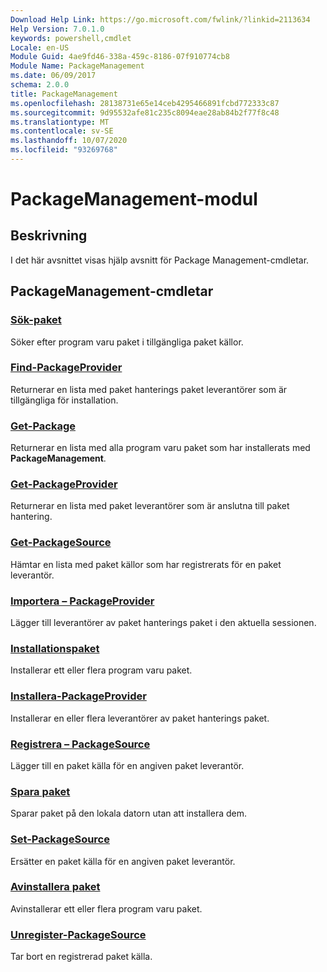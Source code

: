 ```yaml
---
Download Help Link: https://go.microsoft.com/fwlink/?linkid=2113634
Help Version: 7.0.1.0
keywords: powershell,cmdlet
Locale: en-US
Module Guid: 4ae9fd46-338a-459c-8186-07f910774cb8
Module Name: PackageManagement
ms.date: 06/09/2017
schema: 2.0.0
title: PackageManagement
ms.openlocfilehash: 28138731e65e14ceb4295466891fcbd772333c87
ms.sourcegitcommit: 9d95532afe81c235c8094eae28ab84b2f77f8c48
ms.translationtype: MT
ms.contentlocale: sv-SE
ms.lasthandoff: 10/07/2020
ms.locfileid: "93269768"
---
```

# PackageManagement-modul

## Beskrivning

I det här avsnittet visas hjälp avsnitt för Package Management-cmdletar.

## PackageManagement-cmdletar

### [Sök-paket](Find-Package.md)
Söker efter program varu paket i tillgängliga paket källor.

### [Find-PackageProvider](Find-PackageProvider.md)
Returnerar en lista med paket hanterings paket leverantörer som är tillgängliga för installation.

### [Get-Package](Get-Package.md)
Returnerar en lista med alla program varu paket som har installerats med **PackageManagement**.

### [Get-PackageProvider](Get-PackageProvider.md)
Returnerar en lista med paket leverantörer som är anslutna till paket hantering.

### [Get-PackageSource](Get-PackageSource.md)
Hämtar en lista med paket källor som har registrerats för en paket leverantör.

### [Importera – PackageProvider](Import-PackageProvider.md)
Lägger till leverantörer av paket hanterings paket i den aktuella sessionen.

### [Installationspaket](Install-Package.md)
Installerar ett eller flera program varu paket.

### [Installera-PackageProvider](Install-PackageProvider.md)
Installerar en eller flera leverantörer av paket hanterings paket.

### [Registrera – PackageSource](Register-PackageSource.md)
Lägger till en paket källa för en angiven paket leverantör.

### [Spara paket](Save-Package.md)
Sparar paket på den lokala datorn utan att installera dem.

### [Set-PackageSource](Set-PackageSource.md)
Ersätter en paket källa för en angiven paket leverantör.

### [Avinstallera paket](Uninstall-Package.md)
Avinstallerar ett eller flera program varu paket.

### [Unregister-PackageSource](Unregister-PackageSource.md)
Tar bort en registrerad paket källa.
